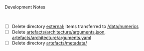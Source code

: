 <br>

Development Notes

<br>

- [ ] Delete directory [external](/data/external); Items transferred to [/data/numerics](/data/numerics)
- [ ] Delete [artefacts/architecture/arguments.json](/data/artefacts/architecture/arguments.json), [artefacts/architecture/arguments.yaml](/data/artefacts/architecture/arguments.yaml)
- [ ] Delete directory [artefacts/metadata/](/data/artefacts/metadata)

<br>
<br>

<br>
<br>

<br>
<br>

<br>
<br>
